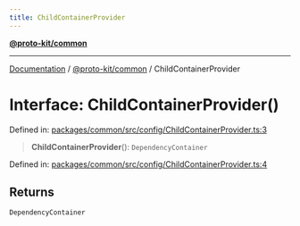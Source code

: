 ```yaml
---
title: ChildContainerProvider
---
```


[**@proto-kit/common**](../README.md)

***

[Documentation](../../../README.md) / [@proto-kit/common](../README.md) / ChildContainerProvider

# Interface: ChildContainerProvider()

Defined in: [packages/common/src/config/ChildContainerProvider.ts:3](https://github.com/proto-kit/framework/blob/4d6b3b6da51b3edee0fbf25ce72c1f59ec61e891/packages/common/src/config/ChildContainerProvider.ts#L3)

> **ChildContainerProvider**(): `DependencyContainer`

Defined in: [packages/common/src/config/ChildContainerProvider.ts:4](https://github.com/proto-kit/framework/blob/4d6b3b6da51b3edee0fbf25ce72c1f59ec61e891/packages/common/src/config/ChildContainerProvider.ts#L4)

## Returns

`DependencyContainer`
